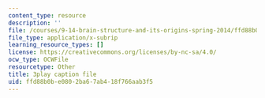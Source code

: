 ```yaml
---
content_type: resource
description: ''
file: /courses/9-14-brain-structure-and-its-origins-spring-2014/ffd88b0be0802ba67ab418f766aab3f5_555132.srt
file_type: application/x-subrip
learning_resource_types: []
license: https://creativecommons.org/licenses/by-nc-sa/4.0/
ocw_type: OCWFile
resourcetype: Other
title: 3play caption file
uid: ffd88b0b-e080-2ba6-7ab4-18f766aab3f5
---
```

